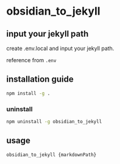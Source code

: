 # obsidian_to_jekyll

## input your jekyll path

create .env.local and input your jekyll path.

reference from `.env`

## installation guide

```bash
npm install -g .
```

### uninstall

``` bash
npm uninstall -g obsidian_to_jekyll
```

## usage

```bash
obsidian_to_jekyll {markdownPath}
```
